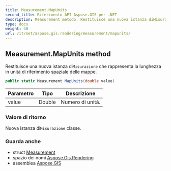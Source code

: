 ```yaml
---
title: Measurement.MapUnits
second_title: Riferimento API Aspose.GIS per .NET
description: Measurement metodo. Restituisce una nuova istanza diMisurazione che rappresenta la lunghezza in unità di riferimento spaziale delle mappe.
type: docs
weight: 40
url: /it/net/aspose.gis.rendering/measurement/mapunits/
---
```

## Measurement.MapUnits method

Restituisce una nuova istanza di`Misurazione` che rappresenta la lunghezza in unità di riferimento spaziale delle mappe.

```csharp
public static Measurement MapUnits(double value)
```

| Parametro | Tipo | Descrizione |
| --- | --- | --- |
| value | Double | Numero di unità. |

### Valore di ritorno

Nuova istanza di`Misurazione` classe.

### Guarda anche

* struct [Measurement](../)
* spazio dei nomi [Aspose.Gis.Rendering](../../measurement/)
* assemblea [Aspose.GIS](../../../)


